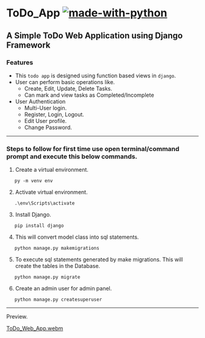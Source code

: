# ToDo_App [![made-with-python](https://img.shields.io/badge/Made%20with-Python-1f425f.svg)](https://www.python.org/)
A Simple ToDo Web Application using Django Framework
--------------------------------------------------------
### Features
* This `todo app` is designed using function based views in `django`.
* User can perform basic operations like.
  * Create, Edit, Update, Delete Tasks.
  * Can mark and view tasks as Completed/Incomplete
* User Authentication
  * Multi-User login.
  * Register, Login, Logout.
  * Edit User profile.
  * Change Password.
----------------------------------------------------
### Steps to follow for first time use open terminal/command prompt and execute this below commands.

1. Create a virtual environment.
~~~
   py -m venv env
~~~
2. Activate virtual environment.
~~~
   .\env\Scripts\activate
~~~
3. Install Django.
~~~
   pip install django
~~~
4. This will convert model class into sql statements.
~~~
   python manage.py makemigrations
~~~
5.  To execute sql statements generated by make migrations. This will create the tables in the Database. 
~~~
   python manage.py migrate
~~~
6. Create an admin user for admin panel.
~~~
   python manage.py createsuperuser
~~~
--------------------------------------------------
Preview.

[ToDo_Web_App.webm](https://user-images.githubusercontent.com/64123078/209545137-2059e2bf-2be8-404d-8a6e-4fa3c3a916da.webm)


